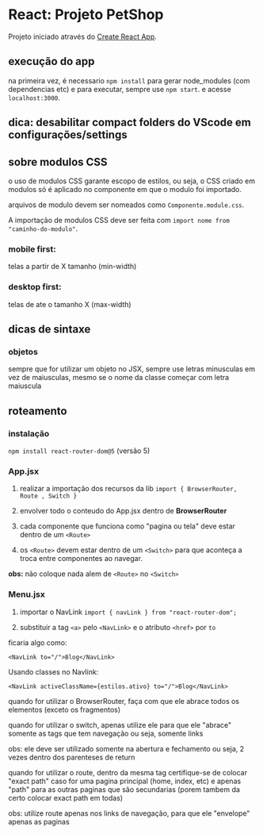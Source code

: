 # React: Projeto PetShop

Projeto iniciado através do [Create React App](https://github.com/facebook/create-react-app).

## execução do app

na primeira vez, é necessario `npm install` para gerar node_modules (com dependencias etc)
e para executar, sempre use `npm start`. e acesse `localhost:3000`.

## dica: desabilitar compact folders do VScode em configurações/settings

## sobre modulos CSS

o uso de modulos CSS garante escopo de estilos, ou seja, o CSS criado em modulos só é aplicado no componente em que o modulo foi importado.

arquivos de modulo devem ser nomeados como `Componente.module.css`.

A importação de modulos CSS deve ser feita com `import nome from "caminho-do-modulo"`.

### mobile first:

telas a partir de X tamanho (min-width)

### desktop first:

telas de ate o tamanho X (max-width)

## dicas de sintaxe

### objetos

sempre que for utilizar um objeto no JSX, sempre use letras minusculas em vez de maiusculas, mesmo se o nome da classe começar com letra maiuscula

## roteamento

### instalação

`npm install react-router-dom@5` (versão 5)

### App.jsx

1. realizar a importação dos recursos da lib
   `import { BrowserRouter, Route , Switch }`

2. envolver todo o conteudo do App.jsx dentro de **BrowserRouter**

3. cada componente que funciona como "pagina ou tela" deve estar dentro de um `<Route>`

4. os `<Route>` devem estar dentro de um `<Switch>` para que aconteça a troca entre componentes ao navegar.

**obs:** não coloque nada alem de `<Route>` no `<Switch>`

### Menu.jsx

1. importar o NavLink
   `import { navLink } from "react-router-dom";`

2. substituir a tag `<a>` pelo `<NavLink>` e o atributo `<href>` por `to`

ficaria algo como:

`<NavLink to="/">Blog</NavLink>`

Usando classes no Navlink:

`<NavLink activeClassName={estilos.ativo} to="/">Blog</NavLink>`

quando for utilizar o BrowserRouter, faça com que ele abrace todos os elementos (exceto os fragmentos)

quando for utilizar o switch, apenas utilize ele para que ele "abrace" somente as tags que tem navegação ou seja, somente links

obs: ele deve ser utilizado somente na abertura e fechamento ou seja, 2 vezes dentro dos parenteses de return

quando for utilizar o route, dentro da mesma tag certifique-se de colocar "exact path" caso for uma pagina principal (home, index, etc) e apenas "path" para as outras paginas que são secundarias (porem tambem da certo colocar exact path em todas)

obs: utilize route apenas nos links de navegação, para que ele "envelope" apenas as paginas
